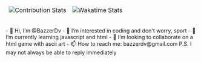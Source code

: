 <table>
<thead>
<tr>
<td>

![Contribution Stats](https://github-readme-stats.vercel.app/api?username=BazzerDv&show_icons=true&include_all_commits=true&custom_title=GitHub+Stats&bg_color=30,1d2c15,505b42&title_color=CEB950&text_color=fff&icon_color=CEB950)
  
</td>
<td>
      
![Wakatime Stats](https://github-readme-stats.vercel.app/api/wakatime?username=@BazzerDv&bg_color=30,1d2c15,505b42&title_color=CEB950&text_color=fff&icon_color=CEB950)
 
</td>
</tr>
</thead>
</table>
- 👋 Hi, I’m @BazzerDv
- 👀 I’m interested in coding and don't worry, sport
- 🌱 I’m currently learning javascript and html
- 💞️ I’m looking to collaborate on a html game with ascii art
- 📫 How to reach me: bazzerdv@gmail.com  P.S. I may not always be able to reply immediately

<!---
BazzerDv/BazzerDv is a ✨ special ✨ repository because its `README.md` (this file) appears on your GitHub profile.
You can click the Preview link to take a look at your changes.
--->
